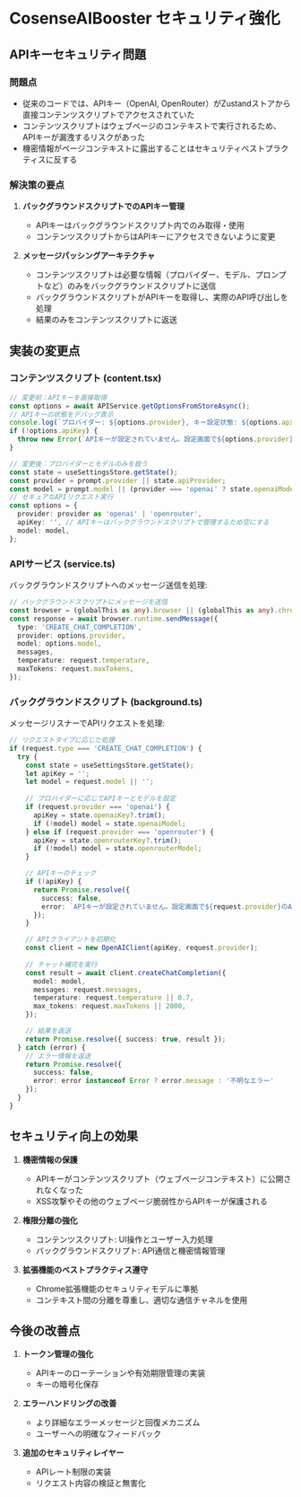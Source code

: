 # CosenseAIBooster セキュリティ強化

## APIキーセキュリティ問題

### 問題点
- 従来のコードでは、APIキー（OpenAI, OpenRouter）がZustandストアから直接コンテンツスクリプトでアクセスされていた
- コンテンツスクリプトはウェブページのコンテキストで実行されるため、APIキーが漏洩するリスクがあった
- 機密情報がページコンテキストに露出することはセキュリティベストプラクティスに反する

### 解決策の要点
1. **バックグラウンドスクリプトでのAPIキー管理**
   - APIキーはバックグラウンドスクリプト内でのみ取得・使用
   - コンテンツスクリプトからはAPIキーにアクセスできないように変更

2. **メッセージパッシングアーキテクチャ**
   - コンテンツスクリプトは必要な情報（プロバイダー、モデル、プロンプトなど）のみをバックグラウンドスクリプトに送信
   - バックグラウンドスクリプトがAPIキーを取得し、実際のAPI呼び出しを処理
   - 結果のみをコンテンツスクリプトに返送

## 実装の変更点

### コンテンツスクリプト (content.tsx)
```typescript
// 変更前：APIキーを直接取得
const options = await APIService.getOptionsFromStoreAsync();
// APIキーの状態をデバッグ表示
console.log(`プロバイダー: ${options.provider}, キー設定状態: ${options.apiKey ? '設定済み' : '未設定'}`);
if (!options.apiKey) {
  throw new Error(`APIキーが設定されていません。設定画面で${options.provider}のAPIキーを設定してください。`);
}

// 変更後：プロバイダーとモデルのみを扱う
const state = useSettingsStore.getState();
const provider = prompt.provider || state.apiProvider;
const model = prompt.model || (provider === 'openai' ? state.openaiModel : state.openrouterModel);
// セキュアなAPIリクエスト実行
const options = {
  provider: provider as 'openai' | 'openrouter',
  apiKey: '', // APIキーはバックグラウンドスクリプトで管理するため空にする
  model: model,
};
```

### APIサービス (service.ts)
バックグラウンドスクリプトへのメッセージ送信を処理:

```typescript
// バックグラウンドスクリプトにメッセージを送信
const browser = (globalThis as any).browser || (globalThis as any).chrome;
const response = await browser.runtime.sendMessage({
  type: 'CREATE_CHAT_COMPLETION',
  provider: options.provider,
  model: options.model,
  messages,
  temperature: request.temperature,
  maxTokens: request.maxTokens,
});
```

### バックグラウンドスクリプト (background.ts)
メッセージリスナーでAPIリクエストを処理:

```typescript
// リクエストタイプに応じた処理
if (request.type === 'CREATE_CHAT_COMPLETION') {
  try {
    const state = useSettingsStore.getState();
    let apiKey = '';
    let model = request.model || '';
    
    // プロバイダーに応じてAPIキーとモデルを設定
    if (request.provider === 'openai') {
      apiKey = state.openaiKey?.trim();
      if (!model) model = state.openaiModel;
    } else if (request.provider === 'openrouter') {
      apiKey = state.openrouterKey?.trim();
      if (!model) model = state.openrouterModel;
    }

    // APIキーのチェック
    if (!apiKey) {
      return Promise.resolve({ 
        success: false, 
        error: `APIキーが設定されていません。設定画面で${request.provider}のAPIキーを設定してください。` 
      });
    }

    // APIクライアントを初期化
    const client = new OpenAIClient(apiKey, request.provider);
    
    // チャット補完を実行
    const result = await client.createChatCompletion({
      model: model,
      messages: request.messages,
      temperature: request.temperature || 0.7,
      max_tokens: request.maxTokens || 2000,
    });

    // 結果を返送
    return Promise.resolve({ success: true, result });
  } catch (error) {
    // エラー情報を返送
    return Promise.resolve({ 
      success: false, 
      error: error instanceof Error ? error.message : '不明なエラー' 
    });
  }
}
```

## セキュリティ向上の効果

1. **機密情報の保護**
   - APIキーがコンテンツスクリプト（ウェブページコンテキスト）に公開されなくなった
   - XSS攻撃やその他のウェブページ脆弱性からAPIキーが保護される

2. **権限分離の強化**
   - コンテンツスクリプト: UI操作とユーザー入力処理
   - バックグラウンドスクリプト: API通信と機密情報管理

3. **拡張機能のベストプラクティス遵守**
   - Chrome拡張機能のセキュリティモデルに準拠
   - コンテキスト間の分離を尊重し、適切な通信チャネルを使用

## 今後の改善点

1. **トークン管理の強化**
   - APIキーのローテーションや有効期限管理の実装
   - キーの暗号化保存

2. **エラーハンドリングの改善**
   - より詳細なエラーメッセージと回復メカニズム
   - ユーザーへの明確なフィードバック

3. **追加のセキュリティレイヤー**
   - APIレート制限の実装
   - リクエスト内容の検証と無害化
